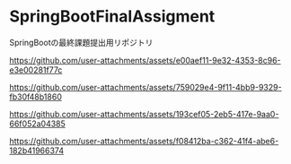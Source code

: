 # SpringBootFinalAssigment
SpringBootの最終課題提出用リポジトリ  


https://github.com/user-attachments/assets/e00aef11-9e32-4353-8c96-e3e00281f77c



https://github.com/user-attachments/assets/759029e4-9f11-4bb9-9329-fb30f48b1860




https://github.com/user-attachments/assets/193cef05-2eb5-417e-9aa0-66f052a04385


https://github.com/user-attachments/assets/f08412ba-c362-41f4-abe6-182b41966374

